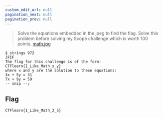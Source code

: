 ```yaml
---
custom_edit_url: null
pagination_next: null
pagination_prev: null
---
```


> Solve the equations embedded in the jpeg to find the flag. Solve this problem before solving my Scope challenge which is worth 100 points.
> [math.jpg](https://ctflearn.com/challenge/download/972)


```
$ strings 972
JFIF
The flag for this challenge is of the form:
CTFlearn{I_Like_Math_x_y}
where x and y are the solution to these equations:
3x + 5y = 31
7x + 9y = 59
-- snip --;
```
## Flag
```
CTFlearn{I_Like_Math_2_5}
```
